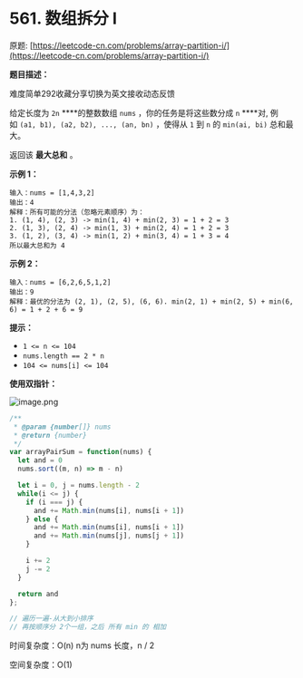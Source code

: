 # 561. 数组拆分 I

原题: [https://leetcode-cn.com/problems/array-partition-i/](https://leetcode-cn.com/problems/array-partition-i/)

**题目描述：**

难度简单292收藏分享切换为英文接收动态反馈

给定长度为 `2n` ****的整数数组 `nums` ，你的任务是将这些数分成 `n` ****对, 例如 `(a1, b1), (a2, b2), ..., (an, bn)` ，使得从 `1` 到 `n` 的 `min(ai, bi)` 总和最大。

返回该 **最大总和** 。

**示例 1：**

```
输入：nums = [1,4,3,2]
输出：4
解释：所有可能的分法（忽略元素顺序）为：
1. (1, 4), (2, 3) -> min(1, 4) + min(2, 3) = 1 + 2 = 3
2. (1, 3), (2, 4) -> min(1, 3) + min(2, 4) = 1 + 2 = 3
3. (1, 2), (3, 4) -> min(1, 2) + min(3, 4) = 1 + 3 = 4
所以最大总和为 4
```

**示例 2：**

```
输入：nums = [6,2,6,5,1,2]
输出：9
解释：最优的分法为 (2, 1), (2, 5), (6, 6). min(2, 1) + min(2, 5) + min(6, 6) = 1 + 2 + 6 = 9

```

**提示：**

- `1 <= n <= 104`
- `nums.length == 2 * n`
- `104 <= nums[i] <= 104`

**使用双指针：**

![image.png](https://s2.loli.net/2022/04/05/m5eXMs6WHPwkAF8.png)

```jsx
/**
 * @param {number[]} nums
 * @return {number}
 */
var arrayPairSum = function(nums) {
  let and = 0
  nums.sort((m, n) => m - n)

  let i = 0, j = nums.length - 2
  while(i <= j) {
    if (i === j) {
      and += Math.min(nums[i], nums[i + 1])
    } else {
      and += Math.min(nums[i], nums[i + 1])
      and += Math.min(nums[j], nums[j + 1])
    }

    i += 2
    j -= 2
  }

  return and
};

// 遍历一遍-从大到小排序
// 再按顺序分 2个一组，之后 所有 min 的 相加
```

时间复杂度：O(n) n为 nums 长度，n / 2

空间复杂度：O(1)